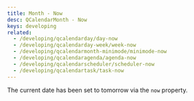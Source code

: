 ```yaml
---
title: Month - Now
desc: QCalendarMonth - Now
keys: developing
related:
  - /developing/qcalendarday/day-now
  - /developing/qcalendarday-week/week-now
  - /developing/qcalendarmonth-minimode/minimode-now
  - /developing/qcalendaragenda/agenda-now
  - /developing/qcalendarscheduler/scheduler-now
  - /developing/qcalendartask/task-now
---
```

The current date has been set to tomorrow via the `now` property.

<example-viewer
  title="Now"
  file="MonthNow"
  codepen-title="QCalendarMonth"
/>

